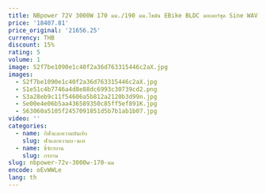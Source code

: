 ```yaml
---
title: NBpower 72V 3000W 170 มม./190 มม.ไขมัน EBike BLDC มอเตอร์ชุด Sine WAVE กันน้ํา Dual MODE Controller UKC1 จอแสดงผล
price: '18407.81'
price_original: '21656.25'
currency: THB
discount: 15%
rating: 5
volume: 1
image: S2f7be1090e1c40f2a36d763315446c2aX.jpg
images:
  - S2f7be1090e1c40f2a36d763315446c2aX.jpg
  - S1e51c4b7746a4d8e88dc6993c30739cd2.png
  - S3a28eb9c11f54606a5b812a2120b3d99n.jpg
  - Se00e4e06b5aa436589350c85ff5ef891K.jpg
  - S63060a5105f2457091851d5b7b1ab1b07.jpg
video: ''
categories:
  - name: กีฬาและความบันเทิง
    slug: ฬาและความบ-นเท
  - name: ขี่จักรยาน
    slug: กรยาน
slug: nbpower-72v-3000w-170-มม
encode: oEvWWLe
lang: th
---
```

  
